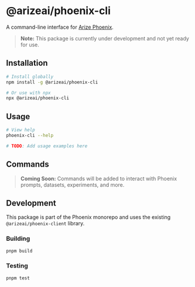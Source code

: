 # @arizeai/phoenix-cli

A command-line interface for [Arize Phoenix](https://github.com/Arize-ai/phoenix).

> **Note:** This package is currently under development and not yet ready for use.

## Installation

```bash
# Install globally
npm install -g @arizeai/phoenix-cli

# Or use with npx
npx @arizeai/phoenix-cli
```

## Usage

```bash
# View help
phoenix-cli --help

# TODO: Add usage examples here
```

## Commands

> **Coming Soon:** Commands will be added to interact with Phoenix prompts, datasets, experiments, and more.

## Development

This package is part of the Phoenix monorepo and uses the existing `@arizeai/phoenix-client` library.

### Building

```bash
pnpm build
```

### Testing

```bash
pnpm test
```
